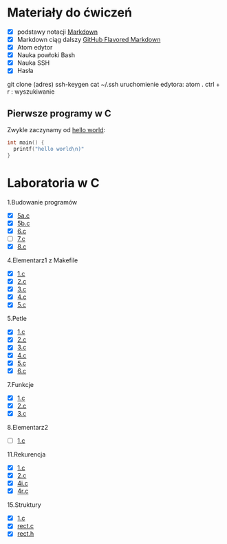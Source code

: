 # Materiały do ćwiczeń

- [x] podstawy notacji [Markdown](https://daringfireball.net/projects/markdown/)
- [X] Markdown ciąg dalszy [GitHub Flavored Markdown](https://help.github.com/articles/github-flavored-markdown/)
- [X] Atom edytor
- [X] Nauka powłoki Bash
- [X] Nauka SSH
- [X] Hasła

git clone (adres)
ssh-keygen
cat ~/.ssh
uruchomienie edytora: atom .
ctrl + r : wyszukiwanie

## Pierwsze programy w C

Zwykle zaczynamy od [hello world](/):

```c
int main() {
  printf("hello world\n)"
}
```


# Laboratoria w C

1.Budowanie programów

* [X] [5a.c](01-budowanie_programow/5a.c)
* [X] [5b.c](01-budowanie_programow/5b.c)
* [X] [6.c](01-budowanie_programow/6.c)
* [ ] [7.c](01-budowanie_programow/7.c)
* [X] [8.c](01-budowanie_programow/8.c)

4.Elementarz1 z Makefile

* [x] [1.c](4-elementarz1/1.c)
* [x] [2.c](4-elementarz1/2.c)
* [x] [3.c](4-elementarz1/3.c)
* [x] [4.c](4-elementarz1/4.c)
* [x] [5.c](4-elementarz1/5.c)

5.Petle

* [x] [1.c](05-petle/1.c)
* [x] [2.c](05-petle/2.c)
* [x] [3.c](05-petle/3.c)
* [x] [4.c](05-petle/4.c)
* [x] [5.c](05-petle/5.c)
* [x] [6.c](05-petle/6.c)

7.Funkcje

* [x] [1.c](07-funkcje/1.c)
* [x] [2.c](07-funkcje/2.c)
* [x] [3.c](07-funkcje/3.c)

8.Elementarz2

* [ ] [1.c](08-elementarz2/1.c)

11.Rekurencja

* [x] [1.c](11-rekurencja/1.c)
* [x] [2.c](11-rekurencja/2.c)
* [x] [4i.c](11-rekurencja/4i.c)
* [x] [4r.c](11-rekurencja/4r.c)

15.Struktury

* [x] [1.c](15-struktury/1.c)
* [x] [rect.c](15-struktury/rect.c)
* [x] [rect.h](15-struktury/rect.h)
